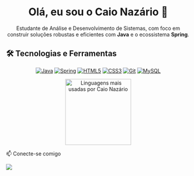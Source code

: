 <h1 align="center">Olá, eu sou o Caio Nazário 👋</h1>
<p align="center">
Estudante de Análise e Desenvolvimento de Sistemas, com foco em construir soluções robustas e eficientes com <strong>Java</strong> e o ecossistema <strong>Spring</strong>.
</p>

## 🛠️ Tecnologias e Ferramentas

<p align="center">
  <a href="https://www.java.com" target="_blank" rel="noreferrer"><img src="https://img.shields.io/badge/Java-ED8B00?style=for-the-badge&logo=openjdk&logoColor=white" alt="Java"></a>
  <a href="https://spring.io/" target="_blank" rel="noreferrer"><img src="https://img.shields.io/badge/Spring-6DB33F?style=for-the-badge&logo=spring&logoColor=white" alt="Spring"></a>
  <a href="https://www.w3.org/html/" target="_blank" rel="noreferrer"><img src="https://img.shields.io/badge/HTML5-E34F26?style=for-the-badge&logo=html5&logoColor=white" alt="HTML5"></a>
  <a href="https://www.w3.org/Style/CSS/" target="_blank" rel="noreferrer"><img src="https://img.shields.io/badge/CSS3-1572B6?style=for-the-badge&logo=css3&logoColor=white" alt="CSS3"></a>
  <a href="https://git-scm.com/" target="_blank" rel="noreferrer"><img src="https://img.shields.io/badge/GIT-E44C30?style=for-the-badge&logo=git&logoColor=white" alt="Git"></a>
  <a href="https://www.mysql.com/" target="_blank" rel="noreferrer"><img src="https://img.shields.io/badge/MySQL-005C84?style=for-the-badge&logo=mysql&logoColor=white" alt="MySQL"></a>
</p>

  <p align="center">
  <img 
    height="180em" 
    src="https://github-readme-stats.vercel.app/api/top-langs/?username=CaioNazario&layout=compact&langs_count=7&theme=tokyonight"
    alt="Linguagens mais usadas por Caio Nazário"
  />
</p>
📫 Conecte-se comigo

<p align="left">
<a href="https://www.linkedin.com/in/caionazariobarros?utm_source=share&utm_campaign=share_via&utm_content=profile&utm_medium=android_app" target="_blank"><img src="https://img.shields.io/badge/-LinkedIn-%230077B5?style=for-the-badge&logo=linkedin&logoColor=white" target="_blank"></a>
